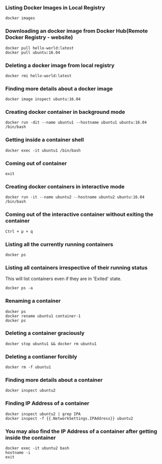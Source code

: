### Listing Docker Images in Local Registry
```
docker images
```

### Downloading an docker image from Docker Hub(Remote Docker Registry - website)
```
docker pull hello-world:latest
docker pull ubuntu:16.04
```

### Deleting a docker image from local registry
```
docker rmi hello-world:latest
```

### Finding more details about a docker image
```
docker image inspect ubuntu:16.04
```

### Creating docker container in background mode
```
docker run -dit --name ubuntu1 --hostname ubuntu1 ubuntu:16.04 /bin/bash
```

### Getting inside a container shell
```
docker exec -it ubuntu1 /bin/bash
```

### Coming out of container
```
exit
```

### Creating docker containers in interactive mode
```
docker run -it --name ubuntu2 --hostname ubuntu2 ubuntu:16.04 /bin/bash
```

### Coming out of the interactive container without exiting the container
```
Ctrl + p + q
```

### Listing all the currently running containers
```
docker ps
```

### Listing all containers irrespective of their running status
This will list containers even if they are in 'Exited' state.
```
docker ps -a
```

### Renaming a container
```
docker ps
docker rename ubuntu1 container-1
docker ps
```

### Deleting a container graciously
```
docker stop ubuntu1 && docker rm ubuntu1
```

### Deleting a contianer forcibly
```
docker rm -f ubuntu1
```

### Finding more details about a container
```
docker inspect ubuntu2 
```

### Finding IP Address of a container
```
docker inspect ubuntu2 | grep IPA
docker inspect -f {{.NetworkSettings.IPAddress}} ubuntu2
```

### You may also find the IP Address of a container after getting inside the container
```
docker exec -it ubuntu2 bash
hostname -i
exit
```
